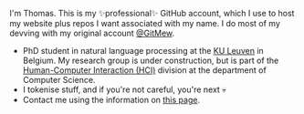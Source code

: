 I'm Thomas. This is my ✨professional✨ GitHub account, which I use to host my website plus repos I want associated with my name. I do most of my devving with my original account [@GitMew](https://github.com/GitMew/).

- PhD student in natural language processing at the [KU Leuven](https://github.com/kuleuven) in Belgium. My research group is under construction, but is part of the [Human-Computer Interaction (HCI)](https://hci.cs.kuleuven.be/) division at the department of Computer Science.
- I tokenise stuff, and if you're not careful, you're next 💀
- Contact me using the information on [this page](https://www.kuleuven.be/wieiswie/nl/person/00131706).

<!---
bauwenst/bauwenst is a ✨ special ✨ repository because its `README.md` (this file) appears on your GitHub profile.
You can click the Preview link to take a look at your changes.
--->

